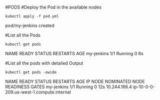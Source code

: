 #PODS
#Deploy the Pod in the available nodes

```
kubectl apply -f pod.yml 
```
pod/my-jenkins created

#List all the Pods
```
kubectl get pods
```
NAME         READY   STATUS    RESTARTS   AGE
my-jenkins   1/1     Running   0          6s

#List all the pods with detailed Output
```
kubectl get pods -owide
```
NAME         READY   STATUS    RESTARTS   AGE   IP             NODE                                       NOMINATED NODE   READINESS GATES
my-jenkins   1/1     Running   0          12s   10.244.166.4   ip-10-0-0-209.us-west-1.compute.internal   <none>           <none>

